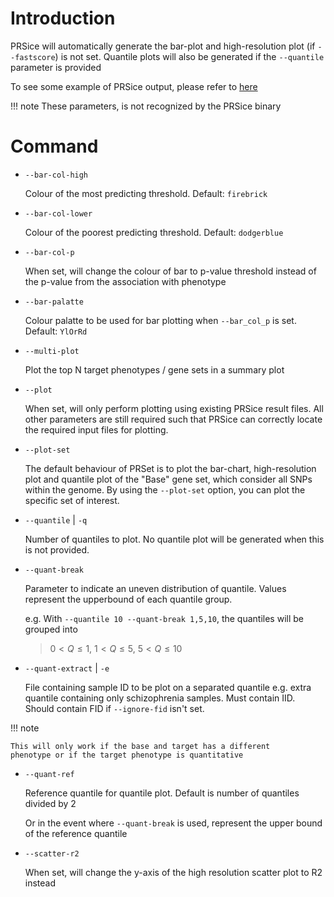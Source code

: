 # Introduction
PRSice will automatically generate the bar-plot and high-resolution plot
(if `--fastscore`) is not set. Quantile plots will also be generated if 
the `--quantile` parameter is provided

To see some example of PRSice output, please refer to [here](step_by_step.md#output-of-results)

!!! note
    These parameters, is not recognized by the PRSice binary

# Command

- `--bar-col-high`

   Colour of the most predicting threshold. Default: `firebrick`

- `--bar-col-lower`

  Colour of the poorest predicting threshold. Default: `dodgerblue`

- `--bar-col-p`

  When set, will change the colour of bar to p-value threshold instead of
  the p-value from the association with phenotype

- `--bar-palatte`

  Colour palatte to be used for bar plotting when `--bar_col_p` is set. Default: `YlOrRd`

- `--multi-plot`

  Plot the top N target phenotypes / gene sets in a summary plot


- `--plot`

  When set, will only perform plotting using existing PRSice result files. 
  All other parameters are still required such that PRSice
  can correctly locate the required input files for plotting.

- `--plot-set`

  The default behaviour of PRSet is to plot the bar-chart, high-resolution plot and
  quantile plot of the "Base" gene set, which consider
  all SNPs within the genome. By using the `--plot-set` option, you can plot the
  specific set of interest.


- `--quantile` | `-q`

    Number of quantiles to plot.
    No quantile plot will be generated when this is not provided.

-  `--quant-break`

    Parameter to indicate an uneven distribution of quantile. Values represent
    the upperbound of each quantile group. 

    e.g. With `--quantile 10 --quant-break 1,5,10`, the quantiles will be grouped into

    > $0\lt Q \le 1$, $1\lt Q \le 5$, $5\lt Q \le 10$


- `--quant-extract` | `-e`

  File containing sample ID to be plot on a separated
  quantile e.g. extra quantile containing only
  schizophrenia samples. Must contain IID. Should
  contain FID if `--ignore-fid` isn't set.

!!! note

    This will only work if the base and target has a different
    phenotype or if the target phenotype is quantitative


- `--quant-ref`

  Reference quantile for quantile plot. Default is number of quantiles divided by 2

  Or in the event where `--quant-break` is used, represent the upper bound of the 
  reference quantile

- `--scatter-r2`

  When set, will change the y-axis of the high resolution scatter plot to R2 instead

